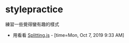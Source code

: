 # stylepractice
練習一些覺得蠻有趣的樣式


- 用看看 [Splitting.js](https://splitting.js.org/)  - [time=Mon, Oct 7, 2019 9:33 AM]